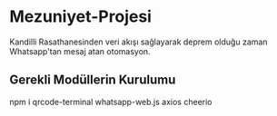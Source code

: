 # Mezuniyet-Projesi
Kandilli Rasathanesinden veri akışı sağlayarak deprem olduğu zaman Whatsapp'tan mesaj atan otomasyon.

Gerekli Modüllerin Kurulumu
---------------------------

npm i qrcode-terminal whatsapp-web.js axios cheerio
